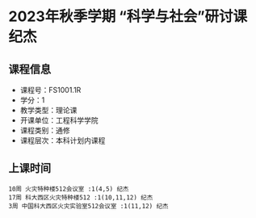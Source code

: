 # 2023年秋季学期 “科学与社会”研讨课 纪杰






## 课程信息

- 课程号：FS1001.1R
- 学分：1
- 教学类型：理论课
- 开课单位：工程科学学院
- 课程类别：通修
- 课程层次：本科计划内课程

## 上课时间

```
10周 火灾特种楼512会议室 :1(4,5) 纪杰
17周 科大西区火灾特种楼512 :1(10,11,12) 纪杰
3周 中国科大西区火灾实验室512会议室 :1(11,12) 纪杰
```

